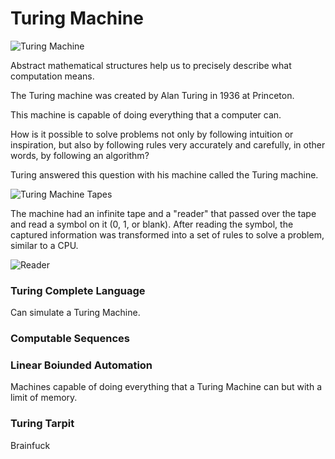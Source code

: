 ---
---

# Turing Machine

![Turing Machine](https://i.imgur.com/H0L3NAj.png)

Abstract mathematical structures help us to precisely describe what computation means.

The Turing machine was created by Alan Turing in 1936 at Princeton.

This machine is capable of doing everything that a computer can.

How is it possible to solve problems not only by following intuition or inspiration, but also by following rules very accurately and carefully, in other words, by following an algorithm?

Turing answered this question with his machine called the Turing machine.

![Turing Machine Tapes](https://i.imgur.com/KM0Vh0K.png)

The machine had an infinite tape and a "reader" that passed over the tape and read a symbol on it (0, 1, or blank). After reading the symbol, the captured information was transformed into a set of rules to solve a problem, similar to a CPU.

![Reader](https://i.imgur.com/xMkgbC8.png)

### Turing Complete Language

Can simulate a Turing Machine.

### Computable Sequences

### Linear Boiunded Automation

Machines capable of doing everything that a Turing Machine can but with a limit of memory.

### Turing Tarpit

Brainfuck
